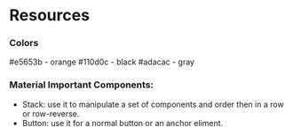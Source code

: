 # Resources

### Colors

#e5653b - orange
#110d0c - black
#adacac - gray


### Material Important Components:

* Stack: use it to manipulate a set of components and order then in a row or row-reverse.
* Button: use it for a normal button or an anchor eliment.